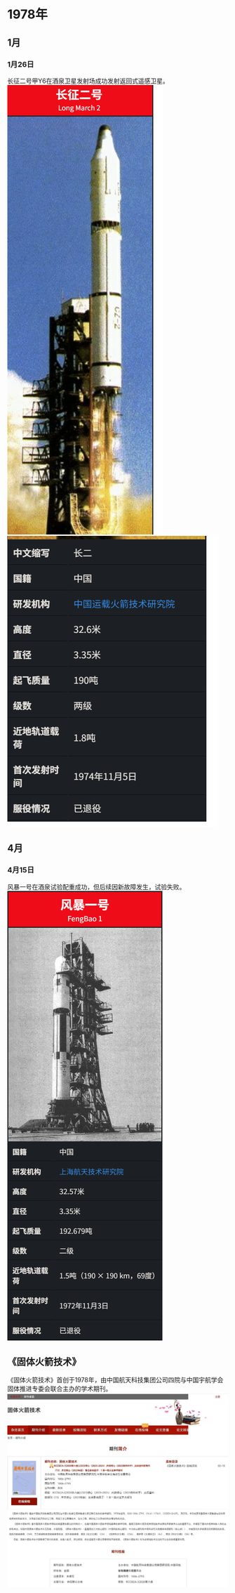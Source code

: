 # 1978年

## 1月
### 1月26日 
长征二号甲Y6在酒泉卫星发射场成功发射返回式遥感卫星。
![alt text](image-6.png)
![alt text](image-7.png)

## 4月
### 4月15日
风暴一号在酒泉试验配重成功，但后续因新故障发生，试验失败。
![alt text](image-8.png)

## 《固体火箭技术》
《固体火箭技术》首创于1978年，由中国航天科技集团公司四院与中国宇航学会固体推进专委会联合主办的学术期刊。
![alt text](fca72c57fec02145665151a1bc965a5c.jpg)
